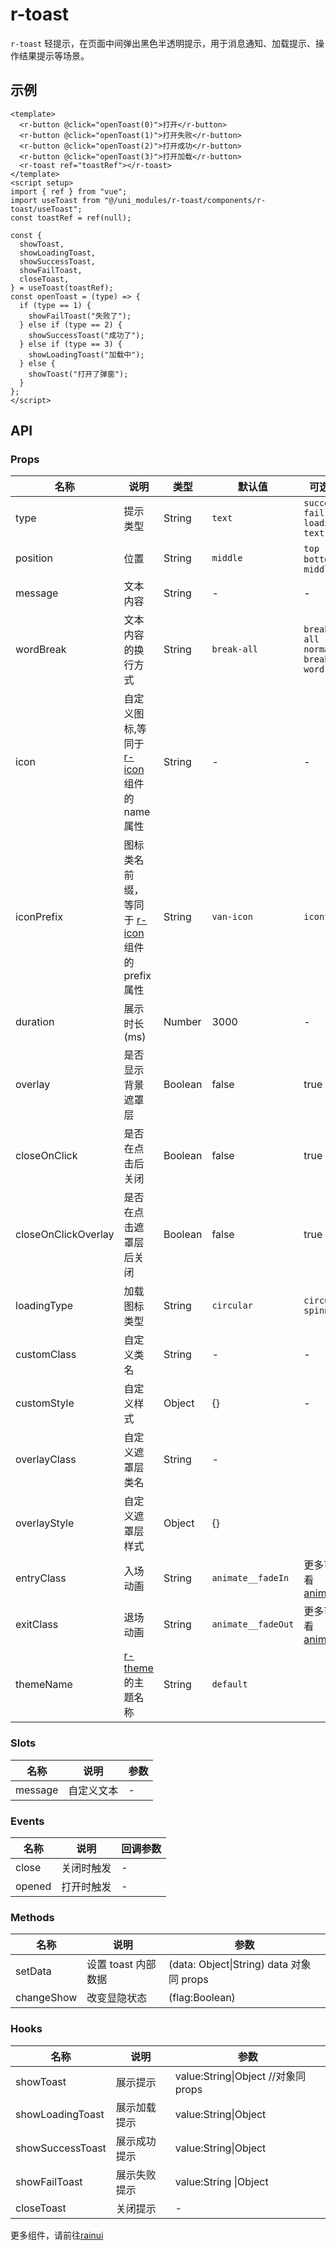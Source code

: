 <script setup>
  import {pathName} from '../components/hooks/usePath'
  pathName.value = 'pages/example/toast/toast'
 </script>

# r-toast

`r-toast` 轻提示，在页面中间弹出黑色半透明提示，用于消息通知、加载提示、操作结果提示等场景。

## 示例

```vue
<template>
  <r-button @click="openToast(0)">打开</r-button>
  <r-button @click="openToast(1)">打开失败</r-button>
  <r-button @click="openToast(2)">打开成功</r-button>
  <r-button @click="openToast(3)">打开加载</r-button>
  <r-toast ref="toastRef"></r-toast>
</template>
<script setup>
import { ref } from "vue";
import useToast from "@/uni_modules/r-toast/components/r-toast/useToast";
const toastRef = ref(null);

const {
  showToast,
  showLoadingToast,
  showSuccessToast,
  showFailToast,
  closeToast,
} = useToast(toastRef);
const openToast = (type) => {
  if (type == 1) {
    showFailToast("失败了");
  } else if (type == 2) {
    showSuccessToast("成功了");
  } else if (type == 3) {
    showLoadingToast("加载中");
  } else {
    showToast("打开了弹窗");
  }
};
</script>
```

## API

### Props

| 名称                | 说明                                                                                        | 类型    | 默认值             | 可选值                                       |
| ------------------- | ------------------------------------------------------------------------------------------- | ------- | ------------------ | -------------------------------------------- |
| type                | 提示类型                                                                                    | String  | `text`             | `success` `fail` `loading` `text`            |
| position            | 位置                                                                                        | String  | `middle`           | `top` ` bottom` `middle`                     |
| message             | 文本内容                                                                                    | String  | -                  | -                                            |
| wordBreak           | 文本内容的换行方式                                                                          | String  | `break-all`        | `break-all ` `normal` `break-word`           |
| icon                | 自定义图标,等同于 [r-icon](https://ext.dcloud.net.cn/plugin?id=18668) 组件的 name 属性      | String  | -                  | -                                            |
| iconPrefix          | 图标类名前缀，等同于 [r-icon](https://ext.dcloud.net.cn/plugin?id=18668) 组件的 prefix 属性 | String  | `van-icon`         | `iconfont`                                   |
| duration            | 展示时长(ms)                                                                                | Number  | 3000               | -                                            |
| overlay             | 是否显示背景遮罩层                                                                          | Boolean | false              | true                                         |
| closeOnClick        | 是否在点击后关闭                                                                            | Boolean | false              | true                                         |
| closeOnClickOverlay | 是否在点击遮罩层后关闭                                                                      | Boolean | false              | true                                         |
| loadingType         | 加载图标类型                                                                                | String  | `circular`         | `circular` `spinner`                         |
| customClass         | 自定义类名                                                                                  | String  | -                  | -                                            |
| customStyle         | 自定义样式                                                                                  | Object  | {}                 | -                                            |
| overlayClass        | 自定义遮罩层类名                                                                            | String  | -                  |                                              |
| overlayStyle        | 自定义遮罩层样式                                                                            | Object  | {}                 |                                              |
| entryClass          | 入场动画                                                                                    | String  | `animate__fadeIn`  | 更多可查看 [animate](https://animate.style/) |
| exitClass           | 退场动画                                                                                    | String  | `animate__fadeOut` | 更多可查看 [animate](https://animate.style/) |
| themeName           | [r-theme](https://ext.dcloud.net.cn/plugin?id=18661) 的主题名称                             | String  | `default`          |                                              |

### Slots

| 名称    | 说明       | 参数 |
| ------- | ---------- | ---- |
| message | 自定义文本 | -    |

### Events

| 名称   | 说明       | 回调参数 |
| ------ | ---------- | -------- |
| close  | 关闭时触发 | -        |
| opened | 打开时触发 | -        |

### Methods

| 名称       | 说明                | 参数                                     |
| ---------- | ------------------- | ---------------------------------------- |
| setData    | 设置 toast 内部数据 | (data: Object\|String) data 对象同 props |
| changeShow | 改变显隐状态        | (flag:Boolean)                           |

### Hooks

| 名称             | 说明         | 参数                                |
| ---------------- | ------------ | ----------------------------------- |
| showToast        | 展示提示     | value:String\|Object //对象同 props |
| showLoadingToast | 展示加载提示 | value:String\|Object                |
| showSuccessToast | 展示成功提示 | value:String\|Object                |
| showFailToast    | 展示失败提示 | value:String \|Object               |
| closeToast       | 关闭提示     | -                                   |

更多组件，请前往[rainui](https://ext.dcloud.net.cn/plugin?id=19701)
